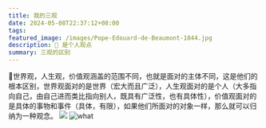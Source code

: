 ```yaml
---
title: 我的三观
date: 2024-05-08T22:37:12+08:00
tags: 
featured_image: /images/Pope-Edouard-de-Beaumont-1844.jpg
description: 💭 是个人观点
summary: 三观的区别
---
```

💭世界观，人生观，价值观涵盖的范围不同，也就是面对的主体不同，这是他们的根本区别，世界观面对的是世界（宏大而且广泛），人生观面对的是个人（大多指向自己，由自己进而类比指向别人，既具有广泛性，也有具体性），价值观面对的是具体的事物和事件（具体，有限），如果他们所面对的对象一样，那么就可以归纳为一种观念。
![](/images/think.png)
![what](/images/gohugo-default-sample-hero-image.jpg)